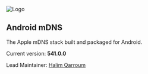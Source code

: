 ![Logo](http://techraptor.net/wp-content/uploads/2014/05/Apple-Bonjour-650x330.png)

## Android mDNS

The Apple mDNS stack built and packaged for Android.

Current version: **541.0.0**

Lead Maintainer: [Halim Qarroum](mailto:hqm.post@gmail.com)
